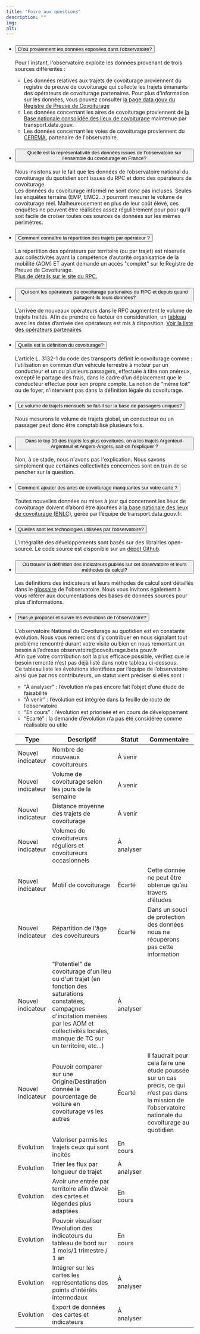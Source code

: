 ```yaml
---
title: "Foire aux questions"
description: ""
img:
alt:
---
```


<ul class="fr-accordions-group">
  <li>
    <section class="fr-accordion">
      <h3 class="fr-accordion__title">
        <button class="fr-accordion__btn" aria-expanded="false" aria-controls="accordion-1">D’où proviennent les données exposées dans l'observatoire?</button>
      </h3>
      <div class="fr-collapse" id="accordion-1">
        Pour l'instant, l'observatoire exploite les données provenant de trois sources différentes :
        <ul>
        <li>Les données relatives aux trajets de covoiturage proviennent du registre de preuve de covoiturage qui collecte les trajets émanants des opérateurs de covoiturage partenaires. Pour plus d’information sur les données, vous pouvez consulter <a href="https://www.data.gouv.fr/en/organizations/registre-de-preuve-de-covoiturage/">la page data.gouv du Registre de Preuve de Covoiturage</a></li>
        <li>Les données concernant les aires de covoiturage proviennent de <a href="https://transport.data.gouv.fr/datasets/base-nationale-des-lieux-de-covoiturage/">la Base nationale consolidée des lieux de covoiturage</a> maintenue par transport.data.gouv.</li>
        <li>Les données concernant les voies de covoiturage proviennent du <a href="https://www.cerema.fr/fr/activites/mobilites/systemes-transports-intelligents-trafics-regulation/regulation-trafics/gestion-regulation-intelligentes-trafics">CEREMA</a>, partenaire de l'observatoire.</li>
        </ul>
      </div>
    </section>
  </li>
  <li>
    <section class="fr-accordion">
      <h3 class="fr-accordion__title">
        <button class="fr-accordion__btn" aria-expanded="false" aria-controls="accordion-2">Quelle est la représentativité des données issues de l’observatoire sur l’ensemble du covoiturage en France?</button>
      </h3>
      <div class="fr-collapse" id="accordion-2">
        Nous insistons sur le fait que les données de l’observatoire national du covoiturage du quotidien sont issues du RPC et donc des opérateurs de covoiturage.<br/>  
        Les données du covoiturage informel ne sont donc pas incluses. Seules les enquêtes terrains (EMP, EMC2…) pourront mesurer le volume de covoiturage réel. Malheureusement en plus de leur coût élevé, ces enquêtes ne peuvent être réalisées assez régulièrement pour pour qu’il soit facile de croiser toutes ces sources de données sur les mêmes périmètres.
      </div>
    </section>
  </li>
  <li>
    <section class="fr-accordion">
      <h3 class="fr-accordion__title">
        <button class="fr-accordion__btn" aria-expanded="false" aria-controls="accordion-3">Comment connaître la répartition des trajets par opérateur ?</button>
      </h3>
      <div class="fr-collapse" id="accordion-3">
        La répartition des opérateurs par territoire (ou par trajet) est réservée aux collectivités ayant la compétence d’autorité organisatrice de la mobilité (AOM) ET ayant demandé un accès "complet" sur le Registre de Preuve de Covoiturage.<br/> 
        <a href="https://covoiturage.beta.gouv.fr/territoires/">Plus de détails sur le site du RPC.</a>
      </div>
    </section>
  </li>
  <li>
    <section class="fr-accordion">
      <h3 class="fr-accordion__title">
        <button class="fr-accordion__btn" aria-expanded="false" aria-controls="accordion-4">Qui sont les opérateurs de covoiturage partenaires du RPC et depuis quand partagent-ils leurs données?</button>
      </h3>
      <div class="fr-collapse" id="accordion-4">
        L’arrivée de nouveaux opérateurs dans le RPC augmentent le volume de trajets traités. Afin de prendre ce facteur en considération, un <a href="/uploads/Date_Partenariat_RPC.pdf" target="_blank">tableau</a> avec les dates d’arrivée des opérateurs est mis à disposition.
        <a href="https://covoiturage.beta.gouv.fr/operateurs/">Voir la liste des opérateurs partenaires</a><br/>
      </div>
    </section>
  </li>
  <li>
    <section class="fr-accordion">
      <h3 class="fr-accordion__title">
        <button class="fr-accordion__btn" aria-expanded="false" aria-controls="accordion-5">Quelle est la définition du covoiturage?</button>
      </h3>
      <div class="fr-collapse" id="accordion-5">
        L’article L. 3132-1 du code des transports définit le covoiturage comme : l’utilisation en commun d’un véhicule terrestre à moteur par un conducteur et un ou plusieurs passagers, effectuée à titre non onéreux, excepté le partage des frais, dans le cadre d’un déplacement que le conducteur effectue pour son propre compte. La notion de "même toit" ou de foyer, n'intervient pas dans la définition légale du covoiturage.
      </div>
    </section>
  </li>
  <li>
    <section class="fr-accordion">
      <h3 class="fr-accordion__title">
        <button class="fr-accordion__btn" aria-expanded="false" aria-controls="accordion-6">Le volume de trajets mensuels se fait-il sur la base de passagers uniques?</button>
      </h3>
      <div class="fr-collapse" id="accordion-6">
        Nous mesurons le volume de trajets global, un conducteur ou un passager peut donc être comptabilisé plusieurs fois.
      </div>
    </section>
  </li>
  <li>
    <section class="fr-accordion">
      <h3 class="fr-accordion__title">
        <button class="fr-accordion__btn" aria-expanded="false" aria-controls="accordion-7">Dans le top 10 des trajets les plus covoiturés, on a les trajets Argenteuil-Argenteuil et Angers-Angers, sait-on l'expliquer ?</button>
      </h3>
      <div class="fr-collapse" id="accordion-7">
        Non, à ce stade, nous n'avons pas l'explication. Nous savons simplement que certaines collectivités concernées sont en train de se pencher sur la question.
      </div>
    </section>
  </li>
  <li>
    <section class="fr-accordion">
      <h3 class="fr-accordion__title">
        <button class="fr-accordion__btn" aria-expanded="false" aria-controls="accordion-8">Comment ajouter des aires de covoiturage manquantes sur votre carte ?</button>
      </h3>
      <div class="fr-collapse" id="accordion-8">
        Toutes nouvelles données ou mises à jour qui concernent les lieux de covoiturage doivent d’abord être ajoutées à <a href="https://transport.data.gouv.fr/datasets/base-nationale-des-lieux-de-covoiturage/">la base nationale des lieux de covoiturage (BNLC)</a>, gérée par l’équipe de transport.data.gouv.fr.
      </div>
    </section>
  </li>
  <li>
    <section class="fr-accordion">
      <h3 class="fr-accordion__title">
        <button class="fr-accordion__btn" aria-expanded="false" aria-controls="accordion-9">Quelles sont les technologies utilisées par l'observatoire?</button>
      </h3>
      <div class="fr-collapse" id="accordion-9">
        L'intégralité des développements sont basés sur des librairies open-source. Le code source est disponible sur un <a href="https://github.com/betagouv/observatoire-covoiturage">dépôt Github</a>.
      </div>
    </section>
  </li>
  <li>
    <section class="fr-accordion">
      <h3 class="fr-accordion__title">
        <button class="fr-accordion__btn" aria-expanded="false" aria-controls="accordion-10">Où trouver la définition des indicateurs publiés sur cet observatoire et leurs méthodes de calcul?</button>
      </h3>
      <div class="fr-collapse" id="accordion-10">
        Les définitions des indicateurs et leurs méthodes de calcul sont détaillés dans le <a href="/pages/glossaire">glossaire</a> de l'observatoire. Nous vous invitons également à vous référer aux documentations des bases de données sources pour plus d'informations. 
      </div>
    </section>
  </li>
  <li>
    <section class="fr-accordion">
      <h3 class="fr-accordion__title">
        <button class="fr-accordion__btn" aria-expanded="false" aria-controls="accordion-11">Puis-je proposer et suivre les évolutions de l’observatoire?</button>
      </h3>
      <div class="fr-collapse" id="accordion-11">
        L’observatoire National du Covoiturage au quotidien est en constante évolution. Nous vous remercions d’y contribuer en nous signalant tout problème rencontré durant votre visite ou bien en nous remontant un besoin à l’adresse observatoire@covoiturage.beta.gouv.fr<br/>
        Afin que votre contribution soit la plus efficace possible, vérifiez que le besoin remonté n’est pas déjà listé dans notre tableau ci-dessous.<br/>
        Ce tableau liste les évolutions identifiées par l’équipe de l’observatoire ainsi que par nos contributeurs, un statut vient préciser si elles sont :
        <ul>
          <li> 
            "À analyser" : l’évolution n’a pas encore fait l’objet d’une étude de faisabilité 
          </li>
          <li>
            “À venir” : l’évolution est intégrée dans la feuille de route de l’observatoire
          </li>
          <li>
            “En cours” : l’évolution est priorisée et en cours de développement
          </li>
          <li>
            “Ecarté” : la demande d’évolution n’a pas été considérée comme réalisable ou utile
          </li>
        </ul>
        <div class="fr-table">
          <table>
            <thead>
              <tr>
                <th scope="col">Type</th>
                <th scope="col">Descriptif</th>
                <th scope="col">Statut</th>
                <th scope="col">Commentaire</th>
              </tr>
            </thead>
            <tbody>
              <tr>
                <td>Nouvel indicateur</td>
                <td>Nombre de nouveaux covoitureurs</td>
                <td>À venir</td>
                <td></td>
              </tr>
              <tr>
                <td>Nouvel indicateur</td>
                <td>Volume de covoiturage selon les jours de la semaine</td>
                <td>À venir</td>
                <td></td>
              </tr>
              <tr>
                <td>Nouvel indicateur</td>
                <td>Distance moyenne des trajets de covoiturage</td>
                <td>À venir</td>
                <td></td>
              </tr>
              <tr>
                <td>Nouvel indicateur</td>
                <td>Volumes de covoitureurs réguliers et covoitureurs occasionnels</td>
                <td>À analyser</td>
                <td></td>
              </tr>
              <tr>
                <td>Nouvel indicateur</td>
                <td>Motif de covoiturage</td>
                <td>Écarté</td>
                <td>Cette donnée ne peut être obtenue qu’au travers d’études</td>
              </tr>
              <tr>
                <td>Nouvel indicateur</td>
                <td>Répartition de l'âge des covoitureurs</td>
                <td>Écarté</td>
                <td>Dans un souci de protection des données nous ne récupérons pas cette information</td>
              </tr>
              <tr>
                <td>Nouvel indicateur</td>
                <td>"Potentiel" de covoiturage d'un lieu ou d'un trajet (en fonction des saturations constatées, campagnes d'incitation menées par les AOM et collectivités locales, manque de TC sur un territoire, etc...)</td>
                <td>À analyser</td>
                <td></td>
              </tr>
              <tr>
                <td>Nouvel indicateur</td>
                <td>Pouvoir comparer sur une Origine/Destination donnée le pourcentage de voiture en covoiturage vs les autres</td>
                <td>Écarté</td>
                <td>Il faudrait pour cela faire une étude poussée sur un cas précis, ce qui n’est pas dans la mission de l’observatoire nationale du covoiturage au quotidien</td>
              </tr>
              <tr>
                <td>Evolution</td>
                <td>Valoriser parmis les trajets ceux qui sont incités</td>
                <td>En cours</td>
                <td></td>
              </tr>
              <tr>
                <td>Evolution</td>
                <td>Trier les flux par longueur de trajet</td>
                <td>À analyser</td>
                <td></td>
              </tr>
              <tr>
                <td>Evolution</td>
                <td>Avoir une entrée par territoire afin d’avoir des cartes et légendes plus adaptées</td>
                <td>En cours</td>
                <td></td>
              </tr>
              <tr>
                <td>Evolution</td>
                <td>Pouvoir visualiser l’évolution des indicateurs du tableau de bord sur 1 mois/1 trimestre / 1 an</td>
                <td>En cours</td>
                <td></td>
              </tr>
              <tr>
                <td>Evolution</td>
                <td>Intégrer sur les cartes les représentations des points d’intérêts intermodaux</td>
                <td>À analyser</td>
                <td></td>
              </tr>
              <tr>
                <td>Evolution</td>
                <td>Export de données des cartes et indicateurs</td>
                <td>À analyser</td>
                <td></td>
              </tr>
            </tbody>
          </table>
        </div>
      </div>
    </section>
  </li>
</ul>